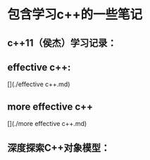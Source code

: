 # 包含学习c++的一些笔记

## c++11（侯杰）学习记录：

[](./c++11.md)

## effective c++:

[](./effective c++.md)

## more effective c++

[](./more effective c++.md)

## 深度探索C++对象模型：

[](./深入探索c++对象模型.md)

